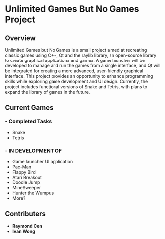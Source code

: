 # Unlimited Games But No Games Project

## Overview

Unlimited Games but No Games is a small project aimed at recreating classic games using C++, Qt and the raylib library, an open-source library to create graphical applications and games. A game launcher will be developed to manage and run the games from a single interface, and Qt will be integrated for creating a more advanced, user-friendly graphical interface. This project provides an opportunity to enhance programming skills while exploring game development and UI design. Currently, the project includes functional versions of Snake and Tetris, with plans to expand the library of games in the future.

## Current Games

### - Completed Tasks

* Snake
* Tetris

### - IN DEVELOPMENT OF

* Game launcher UI application
* Pac-Man
* Flappy Bird
* Atari Breakout
* Doodle Jump
* MineSweeper
* Hunter the Wumpus
* More?

## Contributers

* **Raymond Cen**
* **Ivan Wong**
